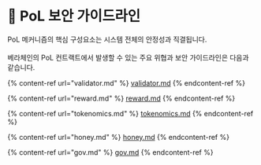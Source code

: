 # 🐻 PoL 보안 가이드라인

PoL 메커니즘의 핵심 구성요소는 시스템 전체의 안정성과 직결됩니다.\
\
베라체인의 PoL 컨트랙트에서 발생할 수 있는 주요 위협과 보안 가이드라인은 다음과 같습니다.

{% content-ref url="validator.md" %}
[validator.md](validator.md)
{% endcontent-ref %}

{% content-ref url="reward.md" %}
[reward.md](reward.md)
{% endcontent-ref %}

{% content-ref url="tokenomics.md" %}
[tokenomics.md](tokenomics.md)
{% endcontent-ref %}

{% content-ref url="honey.md" %}
[honey.md](honey.md)
{% endcontent-ref %}

{% content-ref url="gov.md" %}
[gov.md](gov.md)
{% endcontent-ref %}
